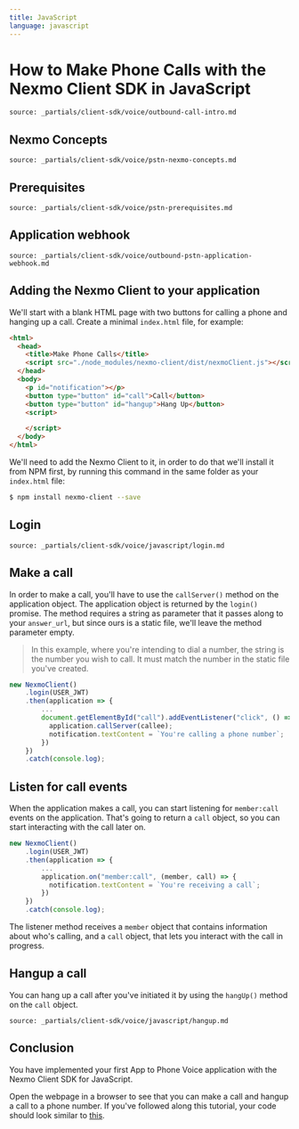 ```yaml
---
title: JavaScript
language: javascript
---
```


# How to Make Phone Calls with the Nexmo Client SDK in JavaScript

```partial
source: _partials/client-sdk/voice/outbound-call-intro.md
```

## Nexmo Concepts

```partial
source: _partials/client-sdk/voice/pstn-nexmo-concepts.md
```

## Prerequisites

```partial
source: _partials/client-sdk/voice/pstn-prerequisites.md
```

## Application webhook

```partial
source: _partials/client-sdk/voice/outbound-pstn-application-webhook.md
```

## Adding the Nexmo Client to your application

We'll start with a blank HTML page with two buttons for calling a phone and hanging up a call. Create a minimal `index.html` file, for example:

```html
<html>
  <head>
    <title>Make Phone Calls</title>
    <script src="./node_modules/nexmo-client/dist/nexmoClient.js"></script>
  </head>
  <body>
    <p id="notification"></p>
    <button type="button" id="call">Call</button>
    <button type="button" id="hangup">Hang Up</button>
    <script>

    </script>
  </body>
</html>
```

We'll need to add the Nexmo Client to it, in order to do that we'll install it from NPM first, by running this command in the same folder as your `index.html` file:

```bash
$ npm install nexmo-client --save
```

## Login

```partial
source: _partials/client-sdk/voice/javascript/login.md
```

## Make a call

In order to make a call, you'll have to use the `callServer()` method on the application object. The application object is returned by the `login()` promise. The method requires a string as parameter that it passes along to your `answer_url`, but since ours is a static file, we'll leave the method parameter empty. 

> In this example, where you're intending to dial a number, the string is the number you wish to call. It must match the number in the static file you've created.

```javascript
new NexmoClient()
    .login(USER_JWT)
    .then(application => {
        ...
        document.getElementById("call").addEventListener("click", () => {
          application.callServer(callee);
          notification.textContent = `You're calling a phone number`;
        })
    })
    .catch(console.log);
```

## Listen for call events

When the application makes a call, you can start listening for `member:call` events on the application. That's going to return a `call` object, so you can start interacting with the call later on.

```javascript
new NexmoClient()
    .login(USER_JWT)
    .then(application => {
        ...
        application.on("member:call", (member, call) => {
          notification.textContent = `You're receiving a call`;
        })
    })
    .catch(console.log);
```

The listener method receives a `member` object that contains information about who's calling, and a `call` object, that lets you interact with the call in progress.

## Hangup a call

You can hang up a call after you've initiated it by using the `hangUp()` method on the `call` object.

```partial
source: _partials/client-sdk/voice/javascript/hangup.md
```

## Conclusion

You have implemented your first App to Phone Voice application with the Nexmo Client SDK for JavaScript.

Open the webpage in a browser to see that you can make a call and hangup a call to a phone number. If you've followed along this tutorial, your code should look similar to [this](https://github.com/Nexmo/client-sdk-javascript-make-phone-calls/blob/master/index.html).
